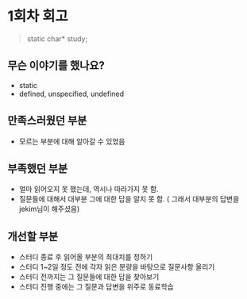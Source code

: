 # 1회차 회고

> static char* study;
## 무슨 이야기를 했나요?
- static
- defined, unspecified, undefined

## 만족스러웠던 부분

- 모르는 부분에 대해 알아갈 수 있었음

## 부족했던 부분

- 얼마 읽어오지 못 했는데, 역시나 따라가지 못 함.
- 질문들에 대해서 대부분 그에 대한 답을 알지 못 함. ( 그래서 대부분의 답변을 jekim님이 해주셨음)

## 개선할 부분

- 스터디 종료 후 읽어올 부분의 최대치를 정하기
- 스터디 1~2일 정도 전에 각자 읽은 분량을 바탕으로 질문사항 올리기
- 스터디 전까지는 그 질문들에 대한 답을 찾아보기
- 스터디 진행 중에는 그 질문과 답변을 위주로 동료학습

